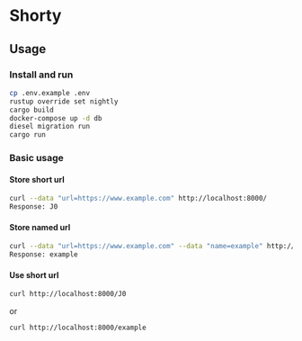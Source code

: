 # Shorty

## Usage

### Install and run
```bash
cp .env.example .env
rustup override set nightly
cargo build
docker-compose up -d db
diesel migration run
cargo run
```

### Basic usage

#### Store short url
``` bash
curl --data "url=https://www.example.com" http://localhost:8000/
Response: J0
```

#### Store named url
```bash
curl --data "url=https://www.example.com" --data "name=example" http://localhost:8000/named
Response: example
```

#### Use short url
```bash 
curl http://localhost:8000/J0
```
or
```bash 
curl http://localhost:8000/example
```
